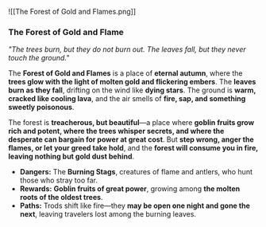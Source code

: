 
![[The Forest of Gold and Flames.png]]
### **The Forest of Gold and Flame**  
*"The trees burn, but they do not burn out. The leaves fall, but they never touch the ground."*  

The **Forest of Gold and Flames** is a place of **eternal autumn**, where the **trees glow with the light of molten gold and flickering embers**. The **leaves burn as they fall**, drifting on the wind like **dying stars**. The ground is **warm, cracked like cooling lava**, and the air smells of **fire, sap, and something sweetly poisonous**.  

The forest is **treacherous, but beautiful**—a place where **goblin fruits grow rich and potent, where the trees whisper secrets, and where the desperate can bargain for power at great cost**. But **step wrong, anger the flames, or let your greed take hold**, and the **forest will consume you in fire, leaving nothing but gold dust behind**.  

- **Dangers:** The **Burning Stags**, creatures of flame and antlers, who hunt those who stray too far.  
- **Rewards:** **Goblin fruits of great power**, growing among **the molten roots of the oldest trees**.  
- **Paths:** Trods shift like fire—they **may be open one night and gone the next**, leaving travelers lost among the burning leaves.
